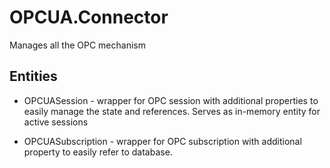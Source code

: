 # OPCUA.Connector
Manages all the OPC mechanism 

## Entities
* OPCUASession - wrapper for OPC session with additional properties to easily manage the state and references. Serves as in-memory entity for active sessions

* OPCUASubscription - wrapper for OPC subscription with additional property to easily refer to database. 
